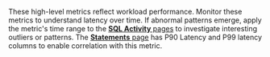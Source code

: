 These high-level metrics reflect workload performance. Monitor these metrics to understand latency over time. If abnormal patterns emerge, apply the metric's time range to the <a href="https://www.cockroachlabs.com/docs/stable/monitoring-and-alerting#sql-activity-pages"><b>SQL Activity</b> pages</a> to investigate interesting outliers or patterns. The <a href="https://www.cockroachlabs.com/docs/cockroachcloud/statements-page"><b>Statements</b> page</a> has P90 Latency and P99 latency columns to enable correlation with this metric.